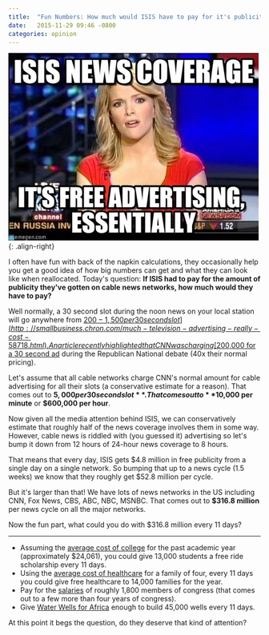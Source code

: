 ```yaml
---
title:  "Fun Numbers: How much would ISIS have to pay for it's publicity?"
date:   2015-11-29 09:46 -0800
categories: opinion
---
```


![image-right](/assets/images/blog/2015/11/29/isis-publicity-meme.jpg){: .align-right}

I often have fun with back of the napkin calculations, they occasionally help
you get a good idea of how big numbers can get and what they can look like when
reallocated. Today's question: **If ISIS had to pay for the amount of publicity
they've gotten on cable news networks, how much would they have to pay?**

Well normally, a 30 second slot during the noon news on your local station will
go anywhere from [$200-1,500 per 30 second slot](
http://smallbusiness.chron.com/much-television-advertising-really-cost-58718.html)
. An article recently highlighted that CNN was charging [$200,000 for a 30
second ad](
http://adage.com/article/media/cnn-charging-40-times-usual-price-commercials-republican-debate/300185/)
during the Republican National debate (40x their normal pricing).

Let's assume that all cable networks charge CNN's normal amount for cable
advertising for all their slots (a conservative estimate for a reason). That
comes out to **$5,000 per 30 second slot**. That comes out to **$10,000 per
minute** or **$600,000 per hour**.

Now given all the media attention behind ISIS, we can conservatively estimate
that roughly half of the news coverage involves them in some way. However, cable
news is riddled with (you guessed it) advertising so let's bump it down from 12
hours of 24-hour news coverage to 8 hours.

That means that every day, ISIS gets $4.8 million in free publicity from a
single day on a single network. So bumping that up to a news cycle (1.5 weeks)
we know that they roughly get $52.8 million per cycle.

But it's larger than that! We have lots of news networks in the US including
CNN, Fox News, CBS, ABC, NBC, MSNBC. That comes out to **$316.8 million** per
news cycle on all the major networks.

Now the fun part, what could you do with $316.8 million every 11 days?

---

* Assuming the [average cost of college](
  http://www.collegedata.com/cs/content/content_payarticle_tmpl.jhtml?articleId=10064)
  for the past academic year (approximately $24,061), you could give 13,000
  students a free ride scholarship every 11 days.
* Using the [average cost of healthcare](
  http://www.forbes.com/sites/danmunro/2013/05/22/annual-healthcare-costs-surpasses-22000/) 
  for a family of four, every 11 days you could give free healthcare to 14,000
  families for the year.
* Pay for the [salaries](
  https://en.wikipedia.org/wiki/Salaries_of_members_of_the_United_States_Congress)
  of roughly 1,800 members of congress (that comes out to a few more than four
  years of congress).
* Give [Water Wells for Africa](http://waterwellsforafrica.org/whats-the-cost/)
  enough to build 45,000 wells every 11 days.

At this point it begs the question, do they deserve that kind of attention?